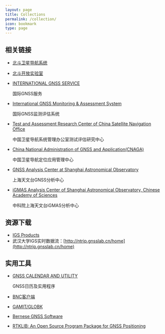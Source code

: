 ```yaml
---
layout: page
title: Collections
permalink: /collection/
icon: bookmark
type: page
---
```


##  相关链接

- [北斗卫星导航系统](http://www.beidou.gov.cn/)

- [北斗开放实验室](http://www.gnssopenlab.org)

- [INTERNATIONAL GNSS SERVICE](http://www.igs.org/)

  国际GNSS服务

- [International GNSS Monitoring & Assessment System](http://www.igmas.org/)

  国际GNSS监测评估系统

- [Test and Assessment Research Center of China Satellite Navigation Office](http://www.csno-tarc.cn/)

  中国卫星导航系统管理办公室测试评估研究中心

- [China National Administration of GNSS and Application(CNAGA)](http://www.chinabeidou.gov.cn/)

  中国卫星导航定位应用管理中心

- [GNSS Analysis Center at Shanghai Astronomical Observatory](http://www.shao.ac.cn/shao_gnss_ac) 

  上海天文台GNSS分析中心

- [iGMAS Analysis Center of Shanghai Astronomical Observatory, Chinese Academy of Sciences](http://112.65.161.230/Eng-index.html)

  中科院上海天文台iGMAS分析中心




## 资源下载

- [IGS Products](https://kb.igs.org/hc/en-us/articles/115003935351)
- 武汉大学IGS实时数据流：[http://ntrip.gnsslab.cn/home](http://ntrip.gnsslab.cn/home)



## 实用工具

- [GNSS CALENDAR AND UTILITY](http://www.gnsscalendar.com/)

  GNSS日历及实用程序

- [BNC客户端](https://igs.bkg.bund.de/ntrip/download)

- [GAMIT/GLOBK](GAMIT/GLOBK)
- [Bernese GNSS Software](http://www.bernese.unibe.ch/)
- [RTKLIB: An Open Source Program Package for GNSS Positioning](http://www.rtklib.com/)










